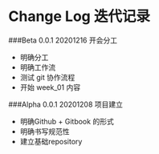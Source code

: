 # Change Log 迭代记录



###Beta 0.0.1 20201216 开会分工
* 明确分工  
* 明确工作流  
* 测试 git 协作流程  
* 开始 week_01 内容

###Alpha 0.0.1 20201208 项目建立
* 明确Github + Gitbook 的形式
* 明确书写规范性  
* 建立基础repository
